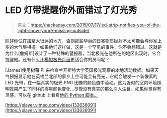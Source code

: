 # LED 灯带提醒你外面错过了灯光秀

> 原文：<https://hackaday.com/2015/07/17/led-strip-notifies-you-of-the-light-show-youre-missing-outside/>

除非你住在加拿大很远的地方，否则那些华丽的日冕物质抛射不太可能会与你家上空的大气层相撞。如果他们这样做，这是一个罕见的事件，你不会想错过。这就是为什么[詹姆斯]设计了一种特殊的警报器，当北极光在他所在的地区出现时，它会提醒他。还有什么比[模拟极光灯展](https://unop.uk/dev/led-strip-aurora-alerts/)更适合你的房间呢？

[James]使用树莓 Pi 来检查兰开斯特大学英国极光观察的本地活动数据。如果天气预报显示他在英格兰北部的家乡上空可能会有亮光，它就会触发一个新像素的 LED 光带，在一幅真实的极光 PNG 图像的颜色值中滚动。这为近似的室内环境照明效果产生了同样的零星颜色变化…尽管没有真实的那么引人注目。如果你觉得有灵感，可以在 github 上看看[他的 Python 脚本。](https://github.com/Blinkinlabs/BlinkyTape_Python/blob/master/Aurora.py)

[https://player.vimeo.com/video/133636091](https://player.vimeo.com/video/133636091)